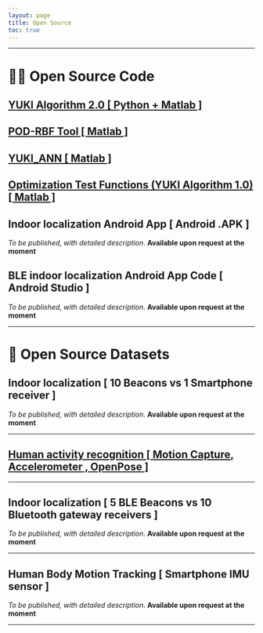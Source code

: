 ```yaml
---
layout: page
title: Open Source
toc: true
---
```


---

# 👨‍💻 Open Source Code

## <a href="{{site.baseurl}}/posts/Yuki-Algorithm-02"> **YUKI Algorithm 2.0** [ Python + Matlab ] </a>

## <a href="{{site.baseurl}}/posts/POD_RBF"> **POD-RBF Tool** [ Matlab ] </a>

## <a href="{{site.baseurl}}/posts/YUKI_ANN"> **YUKI_ANN** [ Matlab ] </a>

## <a href="{{site.baseurl}}/posts/plugin-optimization-testing"> **Optimization Test Functions (YUKI Algorithm 1.0)** [ Matlab ] </a>

##  Indoor localization **Android App** [ Android .APK ]

*To be published, with detailed description*. **Available upon request at the moment**

## BLE indoor localization **Android App Code** [ Android Studio ]  

*To be published, with detailed description*. **Available upon request at the moment**

---

# 💾 Open Source Datasets

## Indoor localization [ **10 Beacons** vs **1 Smartphone receiver** ]

*To be published, with detailed description*. **Available upon request at the moment**

---

## <a href="{{site.baseurl}}/posts/Human-Activity-Recognition"> Human activity recognition [ **Motion Capture**, **Accelerometer** , **OpenPose** ] </a>

---

## Indoor localization [ **5 BLE Beacons** vs **10 Bluetooth gateway receivers** ]

*To be published, with detailed description*. **Available upon request at the moment**

---

## Human Body Motion Tracking [ **Smartphone IMU sensor** ]

*To be published, with detailed description*. **Available upon request at the moment**

---

